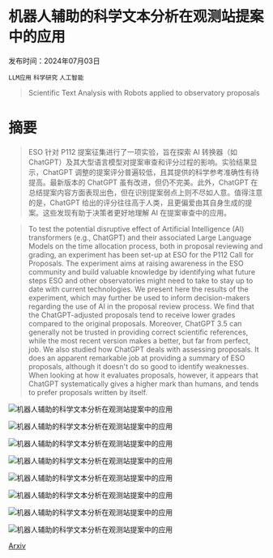 # 机器人辅助的科学文本分析在观测站提案中的应用

发布时间：2024年07月03日

`LLM应用` `科学研究` `人工智能`

> Scientific Text Analysis with Robots applied to observatory proposals

# 摘要

> ESO 针对 P112 提案征集进行了一项实验，旨在探索 AI 转换器（如 ChatGPT）及其大型语言模型对提案审查和评分过程的影响。实验结果显示，ChatGPT 调整的提案评分普遍较低，且其提供的科学参考准确性有待提高。最新版本的 ChatGPT 虽有改进，但仍不完美。此外，ChatGPT 在总结提案内容方面表现出色，但在识别提案弱点上则不尽如人意。值得注意的是，ChatGPT 给出的评分往往高于人类，且更偏爱由其自身生成的提案。这些发现有助于决策者更好地理解 AI 在提案审查中的应用。

> To test the potential disruptive effect of Artificial Intelligence (AI) transformers (e.g., ChatGPT) and their associated Large Language Models on the time allocation process, both in proposal reviewing and grading, an experiment has been set-up at ESO for the P112 Call for Proposals. The experiment aims at raising awareness in the ESO community and build valuable knowledge by identifying what future steps ESO and other observatories might need to take to stay up to date with current technologies. We present here the results of the experiment, which may further be used to inform decision-makers regarding the use of AI in the proposal review process. We find that the ChatGPT-adjusted proposals tend to receive lower grades compared to the original proposals. Moreover, ChatGPT 3.5 can generally not be trusted in providing correct scientific references, while the most recent version makes a better, but far from perfect, job. We also studied how ChatGPT deals with assessing proposals. It does an apparent remarkable job at providing a summary of ESO proposals, although it doesn't do so good to identify weaknesses. When looking at how it evaluates proposals, however, it appears that ChatGPT systematically gives a higher mark than humans, and tends to prefer proposals written by itself.

![机器人辅助的科学文本分析在观测站提案中的应用](../../../paper_images/2407.02992/x1.png)

![机器人辅助的科学文本分析在观测站提案中的应用](../../../paper_images/2407.02992/x2.png)

![机器人辅助的科学文本分析在观测站提案中的应用](../../../paper_images/2407.02992/x3.png)

![机器人辅助的科学文本分析在观测站提案中的应用](../../../paper_images/2407.02992/x4.png)

![机器人辅助的科学文本分析在观测站提案中的应用](../../../paper_images/2407.02992/x5.png)

![机器人辅助的科学文本分析在观测站提案中的应用](../../../paper_images/2407.02992/x6.png)

![机器人辅助的科学文本分析在观测站提案中的应用](../../../paper_images/2407.02992/x7.png)

![机器人辅助的科学文本分析在观测站提案中的应用](../../../paper_images/2407.02992/x8.png)

[Arxiv](https://arxiv.org/abs/2407.02992)